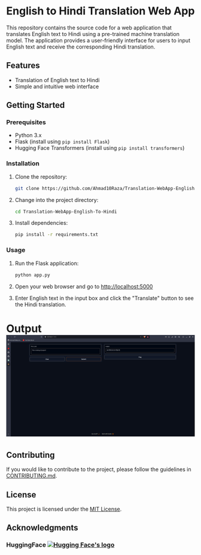 # English to Hindi Translation Web App

This repository contains the source code for a web application that translates English text to Hindi using a pre-trained machine translation model. The application provides a user-friendly interface for users to input English text and receive the corresponding Hindi translation.

## Features

- Translation of English text to Hindi
- Simple and intuitive web interface

## Getting Started

### Prerequisites

- Python 3.x
- Flask (install using `pip install Flask`)
- Hugging Face Transformers (install using `pip install transformers`)

### Installation

1. Clone the repository:

   ```bash
   git clone https://github.com/Ahmad10Raza/Translation-WebApp-English-To-Hindi.git
   ```
2. Change into the project directory:

   ```bash
   cd Translation-WebApp-English-To-Hindi
   ```
3. Install dependencies:

   ```bash
   pip install -r requirements.txt
   ```

### Usage

1. Run the Flask application:

   ```bash
   python app.py
   ```
2. Open your web browser and go to [http://localhost:5000](http://localhost:5000)
3. Enter English text in the input box and click the "Translate" button to see the Hindi translation.

# Output![Translation Demo](Images/Output.png)

## Contributing

If you would like to contribute to the project, please follow the guidelines in [CONTRIBUTING.md](CONTRIBUTING.md).

## License

This project is licensed under the [MIT License](LICENSE).

## Acknowledgments

### HuggingFace [![Hugging Face's logo](https://huggingface.co/front/assets/huggingface_logo-noborder.svg)](https://huggingface.co/)
